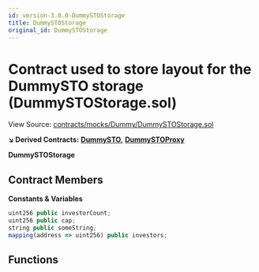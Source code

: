 ```yaml
---
id: version-3.0.0-DummySTOStorage
title: DummySTOStorage
original_id: DummySTOStorage
---
```


# Contract used to store layout for the DummySTO storage \(DummySTOStorage.sol\)

View Source: [contracts/mocks/Dummy/DummySTOStorage.sol](https://github.com/PolymathNetwork/polymath-core/tree/096ba240a927c98e1f1a182d2efee7c4c4c1dfc5/contracts/mocks/Dummy/DummySTOStorage.sol)

**↘ Derived Contracts:** [**DummySTO**](https://github.com/PolymathNetwork/polymath-core/tree/096ba240a927c98e1f1a182d2efee7c4c4c1dfc5/docs/api/DummySTO.md)**,** [**DummySTOProxy**](https://github.com/PolymathNetwork/polymath-core/tree/096ba240a927c98e1f1a182d2efee7c4c4c1dfc5/docs/api/DummySTOProxy.md)

**DummySTOStorage**

## Contract Members

**Constants & Variables**

```javascript
uint256 public investorCount;
uint256 public cap;
string public someString;
mapping(address => uint256) public investors;
```

## Functions

